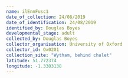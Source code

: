 ```yaml
---
name: ilEnnFusc1
date_of_collection: 24/08/2019
date_of_identification: 24/08/2019
identified_by: Douglas Boyes
developmental_stage: adult
collected_by: Douglas Boyes
collector_organisation: University of Oxford
collector_id: Ox0201
collection_site: "Wytham, behind chalet"
latitude: 51.772374
longitude: -1.3383138
---
```

